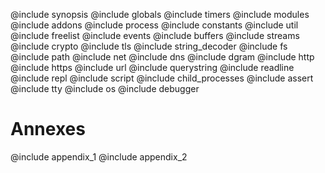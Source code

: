 
@include synopsis
@include globals
@include timers
@include modules
@include addons
@include process
@include constants
@include util
@include freelist
@include events
@include buffers
@include streams
@include crypto
@include tls
@include string_decoder
@include fs
@include path
@include net
@include dns
@include dgram
@include http
@include https
@include url
@include querystring
@include readline
@include repl
@include script
@include child_processes
@include assert
@include tty
@include os
@include debugger

# Annexes
@include appendix_1
@include appendix_2
